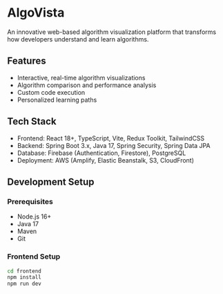 # AlgoVista

An innovative web-based algorithm visualization platform that transforms how developers understand and learn algorithms.

## Features

- Interactive, real-time algorithm visualizations
- Algorithm comparison and performance analysis
- Custom code execution
- Personalized learning paths

## Tech Stack

- Frontend: React 18+, TypeScript, Vite, Redux Toolkit, TailwindCSS
- Backend: Spring Boot 3.x, Java 17, Spring Security, Spring Data JPA
- Database: Firebase (Authentication, Firestore), PostgreSQL
- Deployment: AWS (Amplify, Elastic Beanstalk, S3, CloudFront)

## Development Setup

### Prerequisites

- Node.js 16+
- Java 17
- Maven
- Git

### Frontend Setup

```bash
cd frontend
npm install
npm run dev
```
